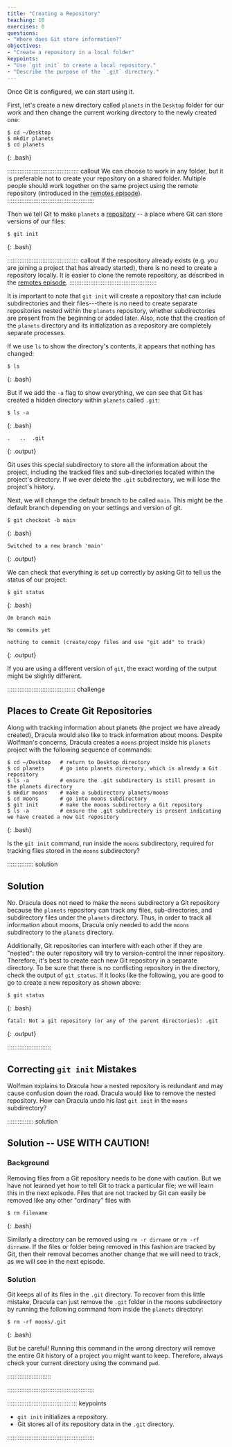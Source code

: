 ```yaml
---
title: "Creating a Repository"
teaching: 10
exercises: 0
questions:
- "Where does Git store information?"
objectives:
- "Create a repository in a local folder"
keypoints:
- "Use `git init` to create a local repository."
- "Describe the purpose of the `.git` directory."
---
```


Once Git is configured,
we can start using it.

First, let's create a new directory called `planets` in the `Desktop` folder for our work and then change the current working directory to the newly created one:

~~~
$ cd ~/Desktop
$ mkdir planets
$ cd planets
~~~
{: .bash}

:::::::::::::::::::::::::::::::::::::::::  callout
We can choose to work in any folder, but it is preferable not to create your repository on a shared folder. 
Multiple people should work together on the same project using the remote repository (introduced in the [remotes episode](08-remotes.md)).
::::::::::::::::::::::::::::::::::::::::::::::::::

Then we tell Git to make `planets` a [repository](https://swcarpentry.github.io/git-novice/reference.html#repository)
\-- a place where Git can store versions of our files:

~~~
$ git init
~~~
{: .bash}

:::::::::::::::::::::::::::::::::::::::::  callout
If the respository already exists (e.g. you are joining a project that has already started), there is no need to create a repository locally.
It is easier to clone the remote repository, as described in the [remotes episode](08-remotes.md).
::::::::::::::::::::::::::::::::::::::::::::::::::

It is important to note that `git init` will create a repository that
can include subdirectories and their files---there is no need to create
separate repositories nested within the `planets` repository, whether
subdirectories are present from the beginning or added later. Also, note
that the creation of the `planets` directory and its initialization as a
repository are completely separate processes.

If we use `ls` to show the directory's contents,
it appears that nothing has changed:

~~~
$ ls
~~~
{: .bash}

But if we add the `-a` flag to show everything,
we can see that Git has created a hidden directory within `planets` called `.git`:

~~~
$ ls -a
~~~
{: .bash}

~~~
.	..	.git
~~~
{: .output}

Git uses this special subdirectory to store all the information about the project,
including the tracked files and sub-directories located within the project's directory.
If we ever delete the `.git` subdirectory,
we will lose the project's history.

Next, we will change the default branch to be called `main`.
This might be the default branch depending on your settings and version
of git.

~~~
$ git checkout -b main
~~~
{: .bash}

~~~
Switched to a new branch 'main'
~~~
{: .output}

We can check that everything is set up correctly
by asking Git to tell us the status of our project:

~~~
$ git status
~~~
{: .bash}

~~~
On branch main

No commits yet

nothing to commit (create/copy files and use "git add" to track)
~~~
{: .output}

If you are using a different version of `git`, the exact
wording of the output might be slightly different.

:::::::::::::::::::::::::::::::::::::::  challenge

## Places to Create Git Repositories

Along with tracking information about planets (the project we have already created),
Dracula would also like to track information about moons.
Despite Wolfman's concerns, Dracula creates a `moons` project inside his `planets`
project with the following sequence of commands:

~~~
$ cd ~/Desktop   # return to Desktop directory
$ cd planets     # go into planets directory, which is already a Git repository
$ ls -a          # ensure the .git subdirectory is still present in the planets directory
$ mkdir moons    # make a subdirectory planets/moons
$ cd moons       # go into moons subdirectory
$ git init       # make the moons subdirectory a Git repository
$ ls -a          # ensure the .git subdirectory is present indicating we have created a new Git repository
~~~
{: .bash}

Is the `git init` command, run inside the `moons` subdirectory, required for
tracking files stored in the `moons` subdirectory?

:::::::::::::::  solution

## Solution

No. Dracula does not need to make the `moons` subdirectory a Git repository
because the `planets` repository can track any files, sub-directories, and
subdirectory files under the `planets` directory.  Thus, in order to track
all information about moons, Dracula only needed to add the `moons` subdirectory
to the `planets` directory.

Additionally, Git repositories can interfere with each other if they are "nested":
the outer repository will try to version-control
the inner repository. Therefore, it's best to create each new Git
repository in a separate directory. To be sure that there is no conflicting
repository in the directory, check the output of `git status`. If it looks
like the following, you are good to go to create a new repository as shown
above:

~~~
$ git status
~~~
{: .bash}

~~~
fatal: Not a git repository (or any of the parent directories): .git
~~~
{: .output}

:::::::::::::::::::::::::

## Correcting `git init` Mistakes

Wolfman explains to Dracula how a nested repository is redundant and may cause confusion
down the road. Dracula would like to remove the nested repository. How can Dracula undo
his last `git init` in the `moons` subdirectory?

:::::::::::::::  solution

## Solution -- USE WITH CAUTION!

### Background

Removing files from a Git repository needs to be done with caution. But we have not learned
yet how to tell Git to track a particular file; we will learn this in the next episode. Files
that are not tracked by Git can easily be removed like any other "ordinary" files with

~~~
$ rm filename
~~~
{: .bash}

Similarly a directory can be removed using `rm -r dirname` or `rm -rf dirname`.
If the files or folder being removed in this fashion are tracked by Git, then their removal
becomes another change that we will need to track, as we will see in the next episode.

### Solution

Git keeps all of its files in the `.git` directory.
To recover from this little mistake, Dracula can just remove the `.git`
folder in the moons subdirectory by running the following command from inside the `planets` directory:

~~~
$ rm -rf moons/.git
~~~
{: .bash}

But be careful! Running this command in the wrong directory will remove
the entire Git history of a project you might want to keep.
Therefore, always check your current directory using the command `pwd`.



:::::::::::::::::::::::::

::::::::::::::::::::::::::::::::::::::::::::::::::

:::::::::::::::::::::::::::::::::::::::: keypoints

- `git init` initializes a repository.
- Git stores all of its repository data in the `.git` directory.

::::::::::::::::::::::::::::::::::::::::::::::::::
